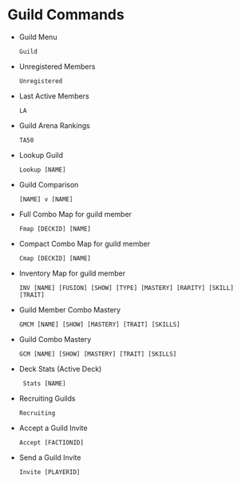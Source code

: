 # Guild Commands

- Guild Menu
    ```
  Guild
    ```
  
- Unregistered Members
  ```
  Unregistered
  ```
  
- Last Active Members
  ```
  LA
  ```
  
- Guild Arena Rankings
    ```
  TA50
    ```

- Lookup Guild
    ```
  Lookup [NAME]
    ```
  
- Guild Comparison
    ```
  [NAME] v [NAME]
    ```
  
- Full Combo Map for guild member
  ```
  Fmap [DECKID] [NAME]
  ```
  
- Compact Combo Map for guild member
  ```
  Cmap [DECKID] [NAME]
  ```
  
- Inventory Map for guild member
  ```
  INV [NAME] [FUSION] [SHOW] [TYPE] [MASTERY] [RARITY] [SKILL] [TRAIT]
  ```
  
- Guild Member Combo Mastery
  ```
  GMCM [NAME] [SHOW] [MASTERY] [TRAIT] [SKILLS]
  ```
  
- Guild Combo Mastery
  ```
  GCM [NAME] [SHOW] [MASTERY] [TRAIT] [SKILLS]
  ```
  
- Deck Stats (Active Deck)
  ```
   Stats [NAME]
  ```
  
- Recruiting Guilds
  ```
  Recruiting
  ```
  
- Accept a Guild Invite
  ```
  Accept [FACTIONID]
  ```
  
- Send a Guild Invite
  ```
  Invite [PLAYERID] 
  ```
  

  

  

  

